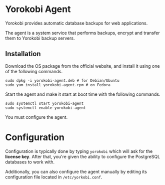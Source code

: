# Yorokobi Agent

Yorokobi provides automatic database backups for web applications.

The agent is a system service that performs backups, encrypt and
transfer them to Yorokobi backup servers.

## Installation

Download the OS package from the official website, and install it using one of
the following commands.

```
sudo dpkg -i yorokobi-agent.deb # for Debian/Ubuntu
sudo yum install yorokobi-agent.rpm # on Fedora
```

Start the agent and make it start at boot time with the following commands.

```
sudo systemctl start yorokobi-agent
sudo systemctl enable yorokobi-agent
```

You must configure the agent.

# Configuration

Configuration is typically done by typing `yorokobi` which will ask for the
**license key**. After that, you're given the ability
to configure the PostgreSQL databases to work with.

Additionally, you can also configure the agent manually by editing its
configuration file located in `/etc/yorkobi.conf`.
